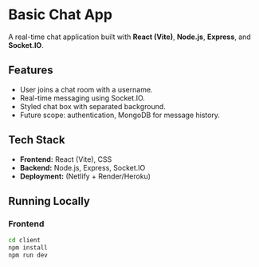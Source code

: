 # Basic Chat App  

A real-time chat application built with **React (Vite)**, **Node.js**, **Express**, and **Socket.IO**.  

## Features  
- User joins a chat room with a username.  
- Real-time messaging using Socket.IO.  
- Styled chat box with separated background.  
- Future scope: authentication, MongoDB for message history.  

## Tech Stack  
- **Frontend:** React (Vite), CSS  
- **Backend:** Node.js, Express, Socket.IO  
- **Deployment:** (Netlify + Render/Heroku)  

## Running Locally  
### Frontend  
```bash
cd client
npm install
npm run dev

 
